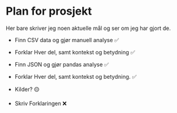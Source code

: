 # Plan for prosjekt

Her bare skriver jeg noen aktuelle mål og ser om jeg har gjort de. 

- Finn CSV data og gjør manuell analyse ✅
- Forklar Hver del, samt kontekst og betydning ✅


- Finn JSON og gjør pandas analyse ✅
- Forklar Hver del, samt kontekst og betydning. ✅

- Kilder? 🟡

- Skriv Forklaringen ❌